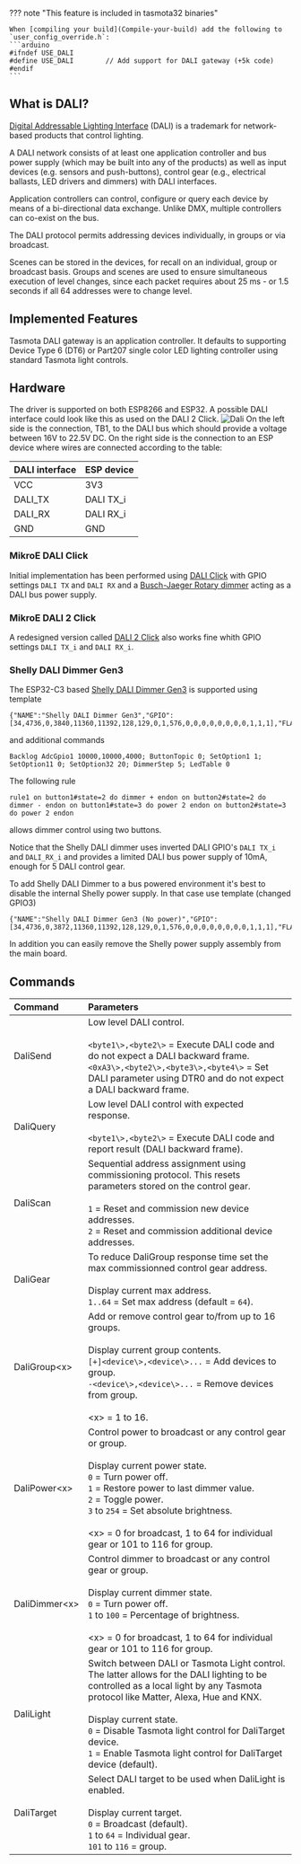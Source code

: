 ??? note "This feature is included in tasmota32 binaries"     

    When [compiling your build](Compile-your-build) add the following to `user_config_override.h`:
    ```arduino
    #ifndef USE_DALI
    #define USE_DALI        // Add support for DALI gateway (+5k code)
    #endif
    ```

## What is DALI?

[Digital Addressable Lighting Interface](https://en.wikipedia.org/wiki/Digital_Addressable_Lighting_Interface) (DALI) is a trademark for network-based products that control lighting.

A DALI network consists of at least one application controller and bus power supply (which may be built into any of the products) as well as input devices (e.g. sensors and push-buttons), control gear (e.g., electrical ballasts, LED drivers and dimmers) with DALI interfaces.

Application controllers can control, configure or query each device by means of a bi-directional data exchange. Unlike DMX, multiple controllers can co-exist on the bus.

The DALI protocol permits addressing devices individually, in groups or via broadcast.

Scenes can be stored in the devices, for recall on an individual, group or broadcast basis. Groups and scenes are used to ensure simultaneous execution of level changes, since each packet requires about 25 ms - or 1.5 seconds if all 64 addresses were to change level.

## Implemented Features

Tasmota DALI gateway is an application controller. It defaults to supporting Device Type 6 (DT6) or Part207 single color LED lighting controller using standard Tasmota light controls.

## Hardware

The driver is supported on both ESP8266 and ESP32. A possible DALI interface could look like this as used on the DALI 2 Click. <img alt="Dali" src="../_media/dali_schematics.png"></img> On the left side is the connection, TB1, to the DALI bus which should provide a voltage between 16V to 22.5V DC. On the right side is the connection to an ESP device where wires are connected according to the table:

| DALI interface | ESP device |
|----------------|------------|
|            VCC | 3V3        |
|        DALI_TX | DALI TX_i  |
|        DALI_RX | DALI RX_i  |
|            GND | GND        |

### MikroE DALI Click

Initial implementation has been performed using [DALI Click](https://www.mikroe.com/dali-click) with GPIO settings `DALI TX` and `DALI RX` and a [Busch-Jaeger Rotary dimmer](https://www.busch-jaeger.de/en/online-catalogue/detail/2CKA006599A2986) acting as a DALI bus power supply.

### MikroE DALI 2 Click

A redesigned version called [DALI 2 Click](https://www.mikroe.com/dali-2-click) also works fine whith GPIO settings `DALI TX_i` and `DALI RX_i`.

### Shelly DALI Dimmer Gen3

The ESP32-C3 based [Shelly DALI Dimmer Gen3](https://www.shelly.com/products/shelly-dali-dimmer-gen3) is supported using template 
```
{"NAME":"Shelly DALI Dimmer Gen3","GPIO":[34,4736,0,3840,11360,11392,128,129,0,1,576,0,0,0,0,0,0,0,0,1,1,1],"FLAG":0,"BASE":1}
```
and additional commands 
```
Backlog AdcGpio1 10000,10000,4000; ButtonTopic 0; SetOption1 1; SetOption11 0; SetOption32 20; DimmerStep 5; LedTable 0
```
The following rule
```
rule1 on button1#state=2 do dimmer + endon on button2#state=2 do dimmer - endon on button1#state=3 do power 2 endon on button2#state=3 do power 2 endon
```
allows dimmer control using two buttons.

Notice that the Shelly DALI dimmer uses inverted DALI GPIO's `DALI TX_i` and `DALI_RX_i` and provides a limited DALI bus power supply of 10mA, enough for 5 DALI control gear.

To add Shelly DALI Dimmer to a bus powered environment it's best to disable the internal Shelly power supply. In that case use template (changed GPIO3)
```
{"NAME":"Shelly DALI Dimmer Gen3 (No power)","GPIO":[34,4736,0,3872,11360,11392,128,129,0,1,576,0,0,0,0,0,0,0,0,1,1,1],"FLAG":0,"BASE":1}
``` 
In addition you can easily remove the Shelly power supply assembly from the main board.

## Commands

Command|Parameters
:---|:---
DaliSend<a class="cmnd" id="dalisend"></a>|Low level DALI control.<br><br>`<byte1\>,<byte2\>` = Execute DALI code and do not expect a DALI backward frame.<br>`<0xA3\>,<byte2\>,<byte3\>,<byte4\>` = Set DALI parameter using DTR0 and do not expect a DALI backward frame.
DaliQuery<a class="cmnd" id="daliquery"></a>|Low level DALI control with expected response.<br><br>`<byte1\>,<byte2\>` = Execute DALI code and report result (DALI backward frame).
DaliScan<a class="cmnd" id="daliscan"></a>|Sequential address assignment using commissioning protocol. This resets  parameters stored on the control gear.<br><br>`1` = Reset and commission new device addresses.<br>`2` = Reset and commission additional device addresses.
DaliGear<a class="cmnd" id="daligear"></a>|To reduce DaliGroup response time set the max commissionned control gear address.<br><br>Display current max address.<br>`1..64` = Set max address (default = `64`).
DaliGroup<x\><a class="cmnd" id="daligear"></a>|Add or remove control gear to/from up to 16 groups.<br><br>Display current group contents.<br>`[+]<device\>,<device\>...` = Add devices to group.<br>`-<device\>,<device\>...` = Remove devices from group.<br><br><x\> = 1 to 16.
DaliPower<x\><a class="cmnd" id="dalipower"></a>|Control power to broadcast or any control gear or group.<br><br>Display current power state.<br>`0` = Turn power off.<br>`1` = Restore power to last dimmer value.<br>`2` = Toggle power.<br>`3` to `254` = Set absolute brightness.<br><br><x\> = 0 for broadcast, 1 to 64 for individual gear or 101 to 116 for group.
DaliDimmer<x\><a class="cmnd" id="dalidimmer"></a>|Control dimmer to broadcast or any control gear or group.<br><br>Display current dimmer state.<br>`0` = Turn power off.<br>`1` to `100` = Percentage of brightness.<br><br><x\> = 0 for broadcast, 1 to 64 for individual gear or 101 to 116 for group.
DaliLight<a class="cmnd" id="dalilight"></a>|Switch between DALI or Tasmota Light control. The latter allows for the DALI lighting to be controlled as a local light by any Tasmota protocol like Matter, Alexa, Hue and KNX.<br><br>Display current state.<br>`0` = Disable Tasmota light control for DaliTarget device.<br>`1` = Enable Tasmota light control for DaliTarget device (default).
DaliTarget<a class="cmnd" id="dalitarget"></a>|Select DALI target to be used when DaliLight is enabled.<br><br>Display current target.<br>`0` = Broadcast (default).<br>`1` to `64` = Individual gear.<br>`101` to `116` = group.
